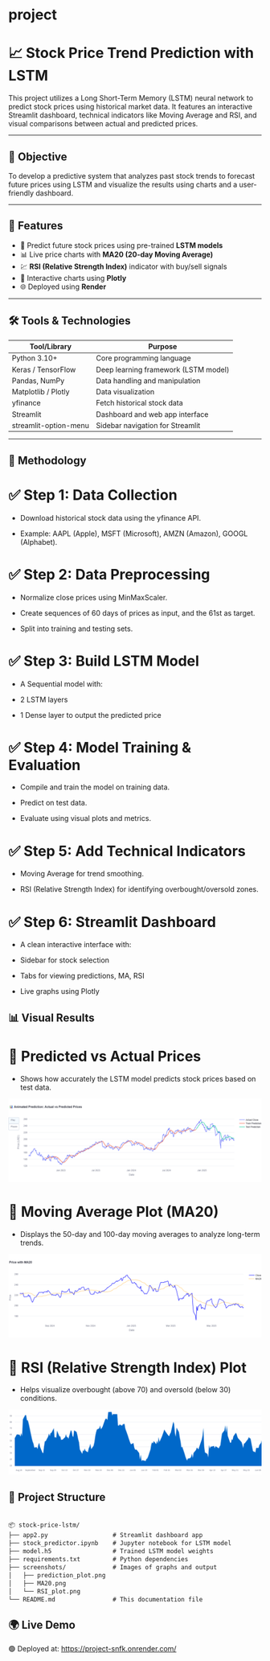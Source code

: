 # project
# 📈 Stock Price Trend Prediction with LSTM

This project utilizes a Long Short-Term Memory (LSTM) neural network to predict stock prices using historical market data. It features an interactive Streamlit dashboard, technical indicators like Moving Average and RSI, and visual comparisons between actual and predicted prices.

---

## 🎯 Objective

To develop a predictive system that analyzes past stock trends to forecast future prices using LSTM and visualize the results using charts and a user-friendly dashboard.

---

## 🚀 Features

- 🔮 Predict future stock prices using pre-trained **LSTM models**
- 📊 Live price charts with **MA20 (20-day Moving Average)**
- 💹 **RSI (Relative Strength Index)** indicator with buy/sell signals
- 🎨 Interactive charts using **Plotly**
- 🌐 Deployed using **Render**

---

## 🛠️ Tools & Technologies

| Tool/Library            | Purpose                                |
|-------------------------|----------------------------------------|
| Python 3.10+            | Core programming language              |
| Keras / TensorFlow      | Deep learning framework (LSTM model)   |
| Pandas, NumPy           | Data handling and manipulation         |
| Matplotlib / Plotly     | Data visualization                     |
| yfinance                | Fetch historical stock data            |
| Streamlit               | Dashboard and web app interface        |
| streamlit-option-menu   | Sidebar navigation for Streamlit       |

---

## 📘 Methodology

# ✅ Step 1: Data Collection
* Download historical stock data using the yfinance API.

* Example: AAPL (Apple), MSFT (Microsoft), AMZN (Amazon), GOOGL (Alphabet).

# ✅ Step 2: Data Preprocessing
* Normalize close prices using MinMaxScaler.

* Create sequences of 60 days of prices as input, and the 61st as target.

* Split into training and testing sets.

# ✅ Step 3: Build LSTM Model
* A Sequential model with:

* 2 LSTM layers

* 1 Dense layer to output the predicted price

# ✅ Step 4: Model Training & Evaluation
* Compile and train the model on training data.

* Predict on test data.

* Evaluate using visual plots and metrics.

# ✅ Step 5: Add Technical Indicators
* Moving Average for trend smoothing.

* RSI (Relative Strength Index) for identifying overbought/oversold zones.

# ✅ Step 6: Streamlit Dashboard
* A clean interactive interface with:

* Sidebar for stock selection

* Tabs for viewing predictions, MA, RSI

* Live graphs using Plotly

## 📊 Visual Results

# 📍 Predicted vs Actual Prices

* Shows how accurately the LSTM model predicts stock prices based on test data.

![Animated Prediction Plot](https://github.com/Patel-Riya-D/project/blob/main/prediction_plot.png)

# 📍 Moving Average Plot (MA20)

* Displays the 50-day and 100-day moving averages to analyze long-term trends.

![MA20 Plot](https://github.com/Patel-Riya-D/project/blob/main/MA20.png)

# 📍 RSI (Relative Strength Index) Plot

* Helps visualize overbought (above 70) and oversold (below 30) conditions.

![RSI Plot](https://github.com/Patel-Riya-D/project/blob/main/RSI_plot.png)

## 📁 Project Structure

```

📦 stock-price-lstm/
├── app2.py                  # Streamlit dashboard app
├── stock_predictor.ipynb    # Jupyter notebook for LSTM model
├── model.h5                 # Trained LSTM model weights
├── requirements.txt         # Python dependencies
├── screenshots/             # Images of graphs and output
│   ├── prediction_plot.png
│   ├── MA20.png
│   └── RSI_plot.png
└── README.md                # This documentation file

```

## 🌍 Live Demo

🟢 Deployed at: https://project-snfk.onrender.com/
